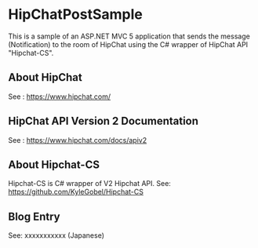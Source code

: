 HipChatPostSample
=================

This is a sample of an ASP.NET MVC 5 application that sends the message (Notification) to the room of HipChat using the C# wrapper of HipChat API "Hipchat-CS".

## About HipChat
See : https://www.hipchat.com/

## HipChat API Version 2 Documentation
See : https://www.hipchat.com/docs/apiv2

## About Hipchat-CS
Hipchat-CS is C# wrapper of V2 Hipchat API.
See: https://github.com/KyleGobel/Hipchat-CS

## Blog Entry
See: xxxxxxxxxxx (Japanese)